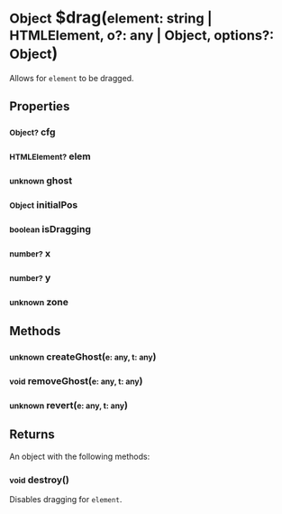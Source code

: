 # <small>Object</small> $drag(<small>element: string | HTMLElement, o?: any | Object, options?: Object</small>)
Allows for `element` to be dragged.
## Properties
### <small>Object?</small> cfg
### <small>HTMLElement?</small> elem
### <small>unknown</small> ghost
### <small>Object</small> initialPos
### <small>boolean</small> isDragging
### <small>number?</small> x
### <small>number?</small> y
### <small>unknown</small> zone

## Methods
### <small>unknown</small> createGhost(<small>e: any, t: any</small>)
### <small>void</small> removeGhost(<small>e: any, t: any</small>)
### <small>unknown</small> revert(<small>e: any, t: any</small>)
## Returns
An object with the following methods:
### <small>void</small> destroy()
Disables dragging for `element`.